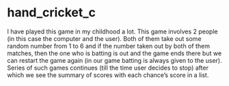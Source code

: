 # hand_cricket_c

I have played this game in my childhood a lot. This game involves 2 people (in this case the computer and the user). 
Both of them take out some random number from 1 to 6 and if the number taken out by both of them matches, then the one who 
is batting is out and the game ends there but we can restart the game again (in our game batting is always given to the user). 
Series of such games continues (till the time user decides to stop) after which we see the summary of scores with each chance’s 
score in a list. 
